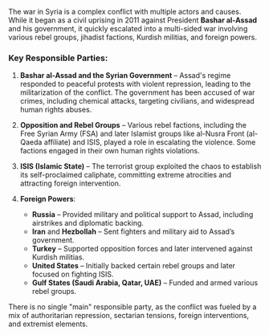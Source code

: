 The war in Syria is a complex conflict with multiple actors and causes. While it began as a civil uprising in 2011 against President **Bashar al-Assad** and his government, it quickly escalated into a multi-sided war involving various rebel groups, jihadist factions, Kurdish militias, and foreign powers.

### Key Responsible Parties:
1. **Bashar al-Assad and the Syrian Government** – Assad's regime responded to peaceful protests with violent repression, leading to the militarization of the conflict. The government has been accused of war crimes, including chemical attacks, targeting civilians, and widespread human rights abuses.

2. **Opposition and Rebel Groups** – Various rebel factions, including the Free Syrian Army (FSA) and later Islamist groups like al-Nusra Front (al-Qaeda affiliate) and ISIS, played a role in escalating the violence. Some factions engaged in their own human rights violations.

3. **ISIS (Islamic State)** – The terrorist group exploited the chaos to establish its self-proclaimed caliphate, committing extreme atrocities and attracting foreign intervention.

4. **Foreign Powers**:
   - **Russia** – Provided military and political support to Assad, including airstrikes and diplomatic backing.
   - **Iran** and **Hezbollah** – Sent fighters and military aid to Assad’s government.
   - **Turkey** – Supported opposition forces and later intervened against Kurdish militias.
   - **United States** – Initially backed certain rebel groups and later focused on fighting ISIS.
   - **Gulf States (Saudi Arabia, Qatar, UAE)** – Funded and armed various rebel groups.

There is no single "main" responsible party, as the conflict was fueled by a mix of authoritarian repression, sectarian tensions, foreign interventions, and extremist elements.